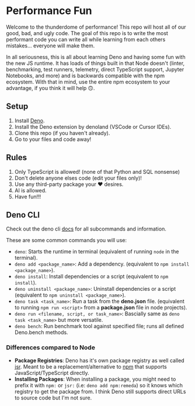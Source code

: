 # Performance Fun
Welcome to the thunderdome of performance! This repo will host all of our good, bad, and ugly code. The goal of this repo is to write the most performant code you can write all while learning from each others mistakes... everyone will make them.

In all seriousness, this is all about learning Deno and having some fun with the new JS runtime. It has loads of things built in that Node doesn't (linter, benchmarking, test runners, telemetry, direct TypeScript support, Jupyter Notebooks, and more) and is backwards compatible with the npm ecosystem. With that in mind, use the entire npm ecosystem to your advantage, if you think it will help 🙃. 

## Setup 
1. Install [Deno](https://docs.deno.com/runtime/).
2. Install the Deno extension by denoland (VSCode or Cursor IDEs).
3. Clone this repo (if you haven't already).
4. Go to your files and code away!


## Rules
1. Only TypeScript is allowed! (none of that Python and SQL nonsense)
2. Don't delete anyone elses code (edit your files only)!
3. Use any third-party package your ❤️ desires.
4. AI is allowed.
5. Have fun!!!


## Deno CLI 
Check out the deno cli [docs](https://docs.deno.com/runtime/reference/cli/) for all subcommands and information.

These are some common commands you will use:
- `deno`: Starts the runtime in terminal (equivalent of running `node` in the terminal).
- `deno add <package_name>`: Add a dependency. (equivalent to `npm install <package_name>`).
- `deno install`: Install dependencies or a script (equivalent to `npm install`).
- `deno uninstall <package_name>`: Uninstall dependencies or a script (equivalent to `npm uninstall <package_name>`).
- `deno task <task_name>`: Run a task from the **deno.json** file. (equivalent to running `npm run <script>` from a **package.json** file in node projects).
- `deno run <filename, script, or task_name>`: Bascially same as `deno task <task_name>` but more versatile.
- `deno bench`: Run benchmark tool against specified file; runs all defined Deno.bench methods.

### Differences compared to Node
- **Package Registries**: Deno has it's own package registry as well called [jsr](https://jsr.io/). Meant to be a replacement/alternative to [npm](https://www.npmjs.com/) that supports JavaScript/TypeScript directly.
- **Installing Packages**: When installing a package, you might need to prefix it with `npm:` or `jsr:` (i.e: `deno add npm:remeda`) so it knows which registry to get the package from. I think Deno still supports direct URLs to source code but I'm not sure.
